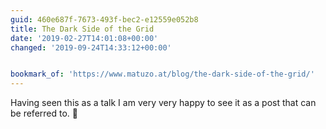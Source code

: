 ```yaml
---
guid: 460e687f-7673-493f-bec2-e12559e052b8
title: The Dark Side of the Grid
date: '2019-02-27T14:01:08+00:00'
changed: '2019-09-24T14:33:12+00:00'


bookmark_of: 'https://www.matuzo.at/blog/the-dark-side-of-the-grid/'
---
```


Having seen this as a talk I am very very happy to see it as a post that can be referred to. 🎉
